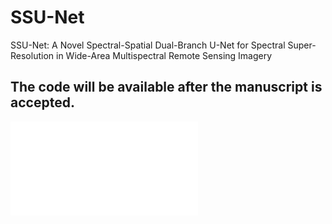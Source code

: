 # SSU-Net
SSU-Net: A Novel Spectral-Spatial Dual-Branch U-Net for Spectral Super-Resolution in Wide-Area Multispectral Remote Sensing Imagery


## The code will be available after the manuscript is accepted.

![方法框架](3structure.pdf)
